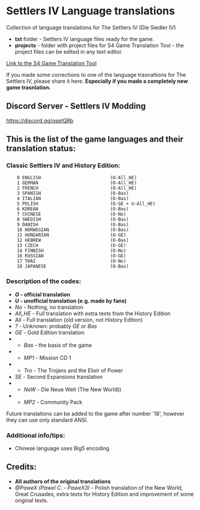 # Settlers IV Language translations
Collection of language translations for The Settlers IV (Die Siedler IV)

- **txt** folder - Settlers IV language files ready for the game.
- **projects** - folder with project files for S4 Game Translation Tool - the project files can be edited in any text editor.

[Link to the S4 Game Translation Tool](https://pawex3.blogspot.com/2019/01/the-settlers-iv-game-translation-tool.html)

If you made some corrections to one of the language trasnaltions for The Settlers IV, please share it here. **Especially if you made a completely new game trasnlation.**

## Discord Server - Settlers IV Modding
https://discord.gg/qsetQRb

## This is the list of the game languages and their translation status:

### Classic Settlers IV and History Edition:

        0 ENGLISH                          (O-All_HE)
        1 GERMAN                           (O-All_HE)
        2 FRENCH                           (O-All_HE)
        3 SPANISH                          (O-Bas)
        4 ITALIAN                          (O-Bas)
        5 POLISH                           (O-GE + U-All_HE)
        6 KOREAN                           (O-Bas)
        7 CHINESE                          (O-No)
        8 SWEDISH                          (O-Bas)
        9 DANISH                           (O-Bas)
        10 NORWEGIAN                       (O-Bas)
        11 HUNGARIAN                       (O-GE)
        12 HEBREW                          (O-Bas)
        13 CZECH                           (O-GE)
        14 FINNISH                         (O-No)
        16 RUSSIAN                         (O-GE)
        17 THAI                            (O-No)
        18 JAPANESE                        (O-Bas)
        
        
### Description of the codes:
- ***O* - official translation**
- ***U* - unofficial translation (e.g. made by fans)**
- *No* - Nothing, no translation
- *All_HE* - Full translation with extra texts from the History Edition
- *All* - Full translation (old version, not History Edition)
- *?* - Unknown: probably *GE* or *Bas*
- *GE* - Gold Edition translation
- - *Bas* - the basis of the game
- - *MP1* - Mission CD 1
- - *Tro* - The Trojans and the Elixir of Power
- *SE* - Second Expansions translation
- - *NeW* -  Die Neue Welt (The New World))
- - *MP2* - Community Pack

Future translations can be added to the game after number '18', however they can use only standard ANSI.

### Additional info/tips:
- Chinese language uses Big5 encoding

## Credits:
- **All authors of the original translations**
- *@PaweX (Pawel C. - PaweX3)* - Polish translation of the New World, Great Crusades, extra texts for History Edition and improvement of some original texts.

